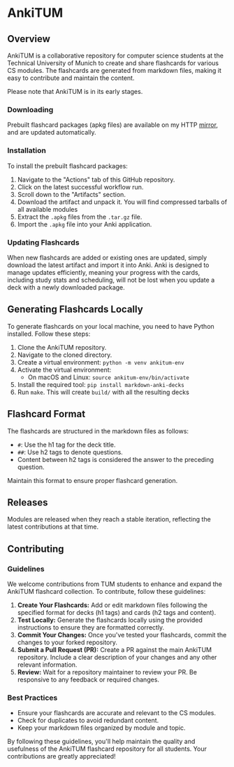 # AnkiTUM

## Overview
AnkiTUM is a collaborative repository for computer science students at the Technical University of Munich to create and share flashcards for various CS modules. The flashcards are generated from markdown files, making it easy to contribute and maintain the content.

Please note that AnkiTUM is in its early stages.

### Downloading
Prebuilt flashcard packages (apkg files) are available on my HTTP [mirror](https://mirror.hugomelder.com/anki-decks/), and are updated automatically.

### Installation
To install the prebuilt flashcard packages:

1. Navigate to the "Actions" tab of this GitHub repository.
2. Click on the latest successful workflow run.
3. Scroll down to the "Artifacts" section.
4. Download the artifact and unpack it. You will find compressed tarballs of all available modules
5. Extract the `.apkg` files from the `.tar.gz` file.
6. Import the `.apkg` file into your Anki application.

### Updating Flashcards
When new flashcards are added or existing ones are updated, simply download the latest artifact and import it into Anki. Anki is designed to manage updates efficiently, meaning your progress with the cards, including study stats and scheduling, will not be lost when you update a deck with a newly downloaded package.

## Generating Flashcards Locally
To generate flashcards on your local machine, you need to have Python installed. Follow these steps:

1. Clone the AnkiTUM repository.
2. Navigate to the cloned directory.
3. Create a virtual environment: `python -m venv ankitum-env`
4. Activate the virtual environment:
   - On macOS and Linux: `source ankitum-env/bin/activate`
5. Install the required tool: `pip install markdown-anki-decks`
6. Run `make`. This will create `build/` with all the resulting decks

## Flashcard Format
The flashcards are structured in the markdown files as follows:

- `#`: Use the h1 tag for the deck title.
- `##`: Use h2 tags to denote questions.
- Content between h2 tags is considered the answer to the preceding question.

Maintain this format to ensure proper flashcard generation.

## Releases

Modules are released when they reach a stable iteration, reflecting the latest contributions at that time.

## Contributing

### Guidelines
We welcome contributions from TUM students to enhance and expand the AnkiTUM flashcard collection. To contribute, follow these guidelines:

1. **Create Your Flashcards:** Add or edit markdown files following the specified format for decks (h1 tags) and cards (h2 tags and content).
2. **Test Locally:** Generate the flashcards locally using the provided instructions to ensure they are formatted correctly.
3. **Commit Your Changes:** Once you've tested your flashcards, commit the changes to your forked repository.
4. **Submit a Pull Request (PR):** Create a PR against the main AnkiTUM repository. Include a clear description of your changes and any other relevant information.
5. **Review:** Wait for a repository maintainer to review your PR. Be responsive to any feedback or required changes.

### Best Practices
- Ensure your flashcards are accurate and relevant to the CS modules.
- Check for duplicates to avoid redundant content.
- Keep your markdown files organized by module and topic.

By following these guidelines, you'll help maintain the quality and usefulness of the AnkiTUM flashcard repository for all students. Your contributions are greatly appreciated!
